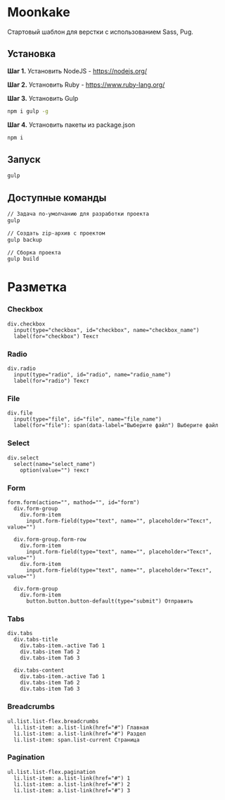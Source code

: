 # Moonkake
Стартовый шаблон для верстки с использованием Sass, Pug.

## Установка
**Шаг 1.** Установить NodeJS - https://nodejs.org/

**Шаг 2.** Установить Ruby - https://www.ruby-lang.org/

**Шаг 3.** Установить Gulp
```sh
npm i gulp -g
```
**Шаг 4.** Установить пакеты из package.json
```sh
npm i
```

## Запуск
```sh
gulp
```

## Доступные команды
```sh
// Задача по-умолчанию для разработки проекта
gulp

// Создать zip-архив с проектом
gulp backup

// Сборка проекта
gulp build
```

# Разметка

### Сheckbox
```pug
div.checkbox
  input(type="checkbox", id="checkbox", name="checkbox_name")
  label(for="checkbox") Текст
```

### Radio
```pug
div.radio
  input(type="radio", id="radio", name="radio_name")
  label(for="radio") Текст
```

### File
```pug
div.file
  input(type="file", id="file", name="file_name")
  label(for="file"): span(data-label="Выберите файл") Выберите файл
```

### Select
```pug
div.select
  select(name="select_name")
    option(value="") текст
```

### Form
```pug
form.form(action="", mathod="", id="form")
  div.form-group
    div.form-item
      input.form-field(type="text", name="", placeholder="Текст", value="")

  div.form-group.form-row
    div.form-item
      input.form-field(type="text", name="", placeholder="Текст", value="")
    div.form-item
      input.form-field(type="text", name="", placeholder="Текст", value="")

  div.form-group
    div.form-item
      button.button.button-default(type="submit") Отправить
```

### Tabs
```pug
div.tabs
  div.tabs-title
    div.tabs-item.-active Таб 1
    div.tabs-item Таб 2
    div.tabs-item Таб 3

  div.tabs-content
    div.tabs-item.-active Таб 1
    div.tabs-item Таб 2
    div.tabs-item Таб 3
```

### Breadcrumbs
```pug
ul.list.list-flex.breadcrumbs
  li.list-item: a.list-link(href="#") Главная
  li.list-item: a.list-link(href="#") Раздел
  li.list-item: span.list-current Страница
```

### Pagination
```pug
ul.list.list-flex.pagination
  li.list-item: a.list-link(href="#") 1
  li.list-item: a.list-link(href="#") 2
  li.list-item: a.list-link(href="#") 3
```

